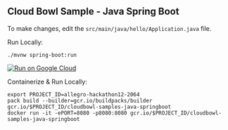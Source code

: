 Cloud Bowl Sample - Java Spring Boot
------------------------------------

To make changes, edit the `src/main/java/hello/Application.java` file.

Run Locally:
```
./mvnw spring-boot:run
```

[![Run on Google Cloud](https://deploy.cloud.run/button.svg)](https://deploy.cloud.run)

Containerize & Run Locally:
```
export PROJECT_ID=allegro-hackathon12-2064
pack build --builder=gcr.io/buildpacks/builder gcr.io/$PROJECT_ID/cloudbowl-samples-java-springboot
docker run -it -ePORT=8080 -p8080:8080 gcr.io/$PROJECT_ID/cloudbowl-samples-java-springboot
```

